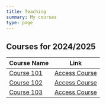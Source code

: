```yaml
---
title: Teaching
summary: My courses
type: page
---
```


## Courses for 2024/2025

| Course Name       | Link |
|-------------------|------|
| [Course 101](https://moodle.example.com/course101) | [Access Course](https://moodle.example.com/course101) |
| [Course 102](https://moodle.example.com/course102) | [Access Course](https://moodle.example.com/course102) |
| [Course 103](https://moodle.example.com/course103) | [Access Course](https://moodle.example.com/course103) |


<!-- ---
title: Teaching
summary: My courses
type: landing

cascade:
  - _target:
      kind: page
    params:
      show_breadcrumb: true

sections:
  - block: collection
    id: teaching
    content:
      title: Teaching
      filters:
        folders:
          - teaching
    design:
      view: article-grid
      columns: 2
--- -->
